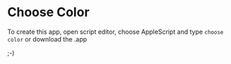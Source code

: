 # Choose Color

To create this app, open script editor, choose AppleScript and type ```choose color```
or download the .app

;-)
